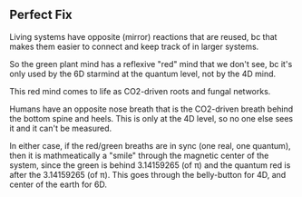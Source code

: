 ## Perfect Fix

Living systems have opposite (mirror) reactions that are reused, bc that makes them easier to connect and keep track of in larger systems.

So the green plant mind has a reflexive "red" mind that we don't see, bc it's only used by the 6D starmind at the quantum level, not by the 4D mind.

This red mind comes to life as CO2-driven roots and fungal networks.

Humans have an opposite nose breath that is the CO2-driven breath behind the bottom spine and heels. This is only at the 4D level, so no one else sees it and it can't be measured.

In either case, if the red/green breaths are in sync (one real, one quantum), then it is mathmeatically a "smile" through the magnetic center of the system, since the green is behind 3.14159265 (of π) and the quantum red is after the 3.14159265 (of π). This goes through the belly-button for 4D, and center of the earth for 6D.